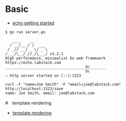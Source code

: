 #  Basic
- [echo getting started](https://github.com/labstack/echo)
```
$ go run server.go

   ____    __
  / __/___/ /  ___
 / _// __/ _ \/ _ \
/___/\__/_//_/\___/ v3.2.1
High performance, minimalist Go web framework
https://echo.labstack.com
____________________________________O/_______
                                    O\
⇨ http server started on [::]:1323
```

```
curl -F "name=Joe Smith" -F "email=joe@labstack.com" http://localhost:1323/save
name: Joe Smith, email: joe@labstack.com
```
#　template rendering
- [template rendering](https://echo.labstack.com/guide/templates)
